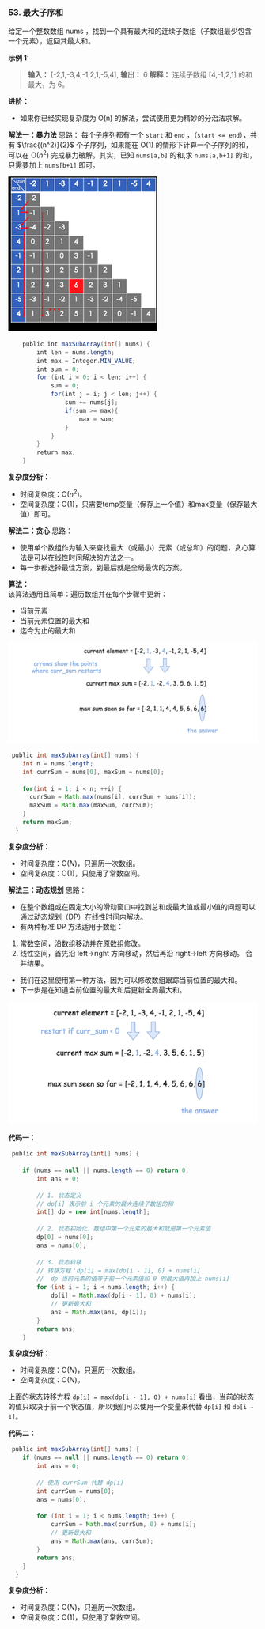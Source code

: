 ### 53. 最大子序和

给定一个整数数组 nums ，找到一个具有最大和的连续子数组（子数组最少包含一个元素），返回其最大和。

**示例 1:**  
>**输入：**  [-2,1,-3,4,-1,2,1,-5,4],
> **输出：** 6
> **解释：** 连续子数组 [4,-1,2,1] 的和最大，为 6。

**进阶：**

* 如果你已经实现复杂度为 O(n) 的解法，尝试使用更为精妙的分治法求解。

**解法一：暴力法**
思路：
每个子序列都有一个 `start` 和 `end` ，（`start <= end`），共有 $\frac{(n^2)}{2}$ 个子序列，如果能在 O(1) 的情形下计算一个子序列的和，可以在 O($n^2$) 完成暴力破解。其实，已知 `nums[a,b]` 的和,求 `nums[a,b+1]` 的和，只需要加上 `nums[b+1]` 即可。

![question_53_1](question_53_1.png)

```Java
    public int maxSubArray(int[] nums) {
        int len = nums.length;
        int max = Integer.MIN_VALUE;
        int sum = 0;
        for (int i = 0; i < len; i++) {
            sum = 0;
            for(int j = i; j < len; j++) {
                sum += nums[j];
                if(sum >= max){
                    max = sum;
                }
            }
        }
        return max;
    }
```

**复杂度分析：**  
* 时间复杂度：O($n^2$)。 
* 空间复杂度：O(1)，只需要temp变量（保存上一个值）和max变量（保存最大值）即可。


**解法二：贪心**
思路：  

* 使用单个数组作为输入来查找最大（或最小）元素（或总和）的问题，贪心算法是可以在线性时间解决的方法之一。
* 每一步都选择最佳方案，到最后就是全局最优的方案。

**算法：**  
该算法通用且简单：遍历数组并在每个步骤中更新：

* 当前元素
* 当前元素位置的最大和
* 迄今为止的最大和

![question_53_2](question_53_2.png)

```Java
 public int maxSubArray(int[] nums) {
    int n = nums.length;
    int currSum = nums[0], maxSum = nums[0];

    for(int i = 1; i < n; ++i) {
      currSum = Math.max(nums[i], currSum + nums[i]);
      maxSum = Math.max(maxSum, currSum);
    }
    return maxSum;
  }
```

**复杂度分析：**  
* 时间复杂度：O($N$)，只遍历一次数组。 
* 空间复杂度：O(1)，只使用了常数空间。


**解法三：动态规划**
思路：  

* 在整个数组或在固定大小的滑动窗口中找到总和或最大值或最小值的问题可以通过动态规划（DP）在线性时间内解决。
* 有两种标准 DP 方法适用于数组：
1. 常数空间，沿数组移动并在原数组修改。
2. 线性空间，首先沿 left->right 方向移动，然后再沿 right->left 方向移动。 合并结果。
* 我们在这里使用第一种方法，因为可以修改数组跟踪当前位置的最大和。
* 下一步是在知道当前位置的最大和后更新全局最大和。

![question_53_3](question_53_3.png)

**代码一：**
```Java
 public int maxSubArray(int[] nums) {    
    
    if (nums == null || nums.length == 0) return 0;
        int ans = 0;

        // 1. 状态定义
        // dp[i] 表示前 i 个元素的最大连续子数组的和
        int[] dp = new int[nums.length];

        // 2. 状态初始化，数组中第一个元素的最大和就是第一个元素值
        dp[0] = nums[0];
        ans = nums[0];

        // 3. 状态转移
        // 转移方程：dp[i] = max(dp[i - 1], 0) + nums[i]
        //  dp 当前元素的值等于前一个元素值和 0 的最大值再加上 nums[i]
        for (int i = 1; i < nums.length; i++) {
            dp[i] = Math.max(dp[i - 1], 0) + nums[i];
            // 更新最大和
            ans = Math.max(ans, dp[i]);
        }
        return ans;
    }
```

**复杂度分析：**  
* 时间复杂度：O($N$)，只遍历一次数组。 
* 空间复杂度：O($N$)。


上面的状态转移方程 `dp[i] = max(dp[i - 1], 0) + nums[i]` 看出，当前的状态的值只取决于前一个状态值，所以我们可以使用一个变量来代替 `dp[i]` 和 `dp[i - 1]`。

**代码二：**
```Java
 public int maxSubArray(int[] nums) {    
    if (nums == null || nums.length == 0) return 0;
        int ans = 0;

        // 使用 currSum 代替 dp[i]
        int currSum = nums[0];
        ans = nums[0];

        for (int i = 1; i < nums.length; i++) {
            currSum = Math.max(currSum, 0) + nums[i];
            // 更新最大和
            ans = Math.max(ans, currSum);
        }
        return ans;
    }
  }
```

**复杂度分析：**  
* 时间复杂度：O($N$)，只遍历一次数组。 
* 空间复杂度：O(1)，只使用了常数空间。
